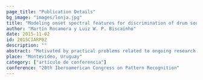 ```yaml
---
page_title: "Publication Details"
bg_image: "images/lonja.jpg" 
title: "Modeling onset spectral features for discrimination of drum sounds"  
author: "Martín Rocamora y Luiz W. P. Biscainho"  
date: 2015-11-02   
id: 2015CIARP02
description: ""  
abstract: "Motivated by practical problems related to ongoing research on Candombe drumming (a popular afro-rooted rhythm from Uruguay), this paper proposes an approach for recognizing drum sounds in audio signals that models for sound classification the same audio spectral features employed in onset detection. Among the reported experiments involving recordings of real performances, one aims at finding the predominant Candombe drum heard in an audio file, while the other attempts to identify those temporal segments within a performance when a given sound pattern is played. The attained results are promising and suggest many ideas for future research."  
place: "Montevideo, Uruguay"  
category: ["artículo de conferencia"] 
conference: "20th Iberoamerican Congress on Pattern Recognition" 
---
```

